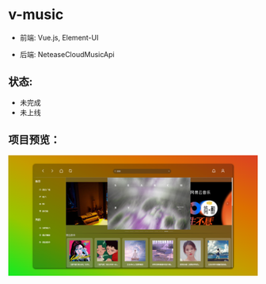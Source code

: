 # v-music

- 前端: Vue.js, Element-UI

- 后端: NeteaseCloudMusicApi

## 状态:

- 未完成
- 未上线

## 项目预览：

![index](https://github.com/ywz85/v-music/blob/master/preview/index.png?raw=true)
